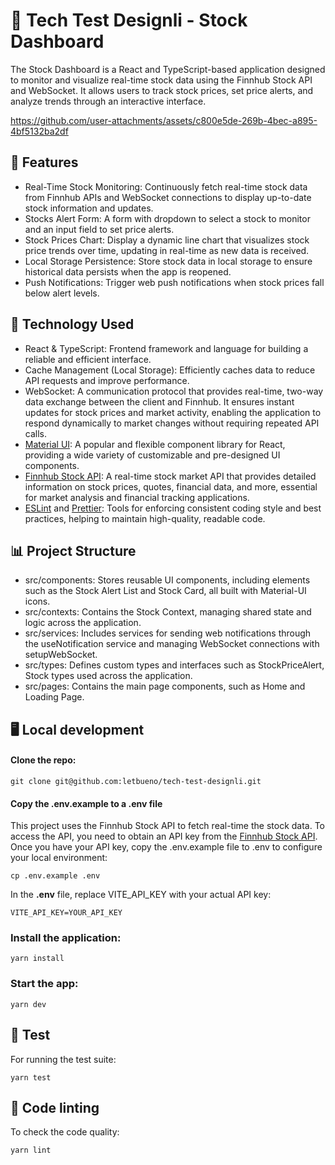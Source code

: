 # 📖 Tech Test Designli - Stock Dashboard

The Stock Dashboard is a React and TypeScript-based application designed to monitor and visualize real-time stock data using the Finnhub Stock API and WebSocket. It allows users to track stock prices, set price alerts, and analyze trends through an interactive interface.



https://github.com/user-attachments/assets/c800e5de-269b-4bec-a895-4bf5132ba2df



## 📝 Features

- Real-Time Stock Monitoring: Continuously fetch real-time stock data from Finnhub APIs and WebSocket connections to display up-to-date stock information and updates.
- Stocks Alert Form: A form with dropdown to select a stock to monitor and an input field to set price alerts.
- Stock Prices Chart: Display a dynamic line chart that visualizes stock price trends over time, updating in real-time as new data is received.
- Local Storage Persistence: Store stock data in local storage to ensure historical data persists when the app is reopened.
- Push Notifications: Trigger web push notifications when stock prices fall below alert levels.

## 🔧 Technology Used

- React & TypeScript: Frontend framework and language for building a reliable and efficient interface.
- Cache Management (Local Storage): Efficiently caches data to reduce API requests and improve performance.
- WebSocket: A communication protocol that provides real-time, two-way data exchange between the client and Finnhub. It ensures instant updates for stock prices and market activity, enabling the application to respond dynamically to market changes without requiring repeated API calls.
- [Material UI](https://mui.com/material-ui/getting-started/): A popular and flexible component library for React, providing a wide variety of customizable and pre-designed UI components.
- [Finnhub Stock API](https://finnhub.io/): A real-time stock market API that provides detailed information on stock prices, quotes, financial data, and more, essential for market analysis and financial tracking applications.
- [ESLint](https://eslint.org/) and [Prettier](https://prettier.io/): Tools for enforcing consistent coding style and best practices, helping to maintain high-quality, readable code.

## 📊 Project Structure

- src/components: Stores reusable UI components, including elements such as the Stock Alert List and Stock Card, all built with Material-UI icons.
- src/contexts: Contains the Stock Context, managing shared state and logic across the application.
- src/services: Includes services for sending web notifications through the useNotification service and managing WebSocket connections with setupWebSocket.
- src/types: Defines custom types and interfaces such as StockPriceAlert, Stock types used across the application.
- src/pages: Contains the main page components, such as Home and Loading Page.

## 🖥️ Local development

#### Clone the repo:

```shell
git clone git@github.com:letbueno/tech-test-designli.git
```

#### Copy the .env.example to a .env file

This project uses the Finnhub Stock API to fetch real-time the stock data. To access the API, you need to obtain an API key from the [Finnhub Stock API](https://finnhub.io/). Once you have your API key, copy the .env.example file to .env to configure your local environment:

```shell
cp .env.example .env
```

In the **.env** file, replace VITE_API_KEY with your actual API key:

```
VITE_API_KEY=YOUR_API_KEY
```

### Install the application:

```shell
yarn install
```

### Start the app:

```shell
yarn dev
```

## 🧪 Test

For running the test suite:

```shell
yarn test
```

## 🎨 Code linting

To check the code quality:

```shell
yarn lint
```

